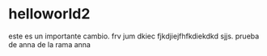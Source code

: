 # helloworld2
este es un importante cambio. frv jum dkiec fjkdjiejfhfkdiekdkd sjjs. 
prueba de anna de la rama anna